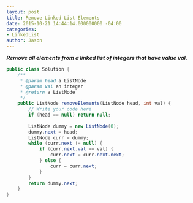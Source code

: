 ```yaml
---
layout: post
title: Remove Linked List Elements
date: 2015-10-21 14:44:14.000000000 -04:00
categories:
- LinkedList
author: Jason
---
```

<p><strong><em>Remove all elements from a linked list of integers that have value val.</em></strong></p>

``` java
public class Solution {
    /**
     * @param head a ListNode
     * @param val an integer
     * @return a ListNode
     */
    public ListNode removeElements(ListNode head, int val) {
        // Write your code here
        if (head == null) return null;
        
        ListNode dummy = new ListNode(0);
        dummy.next = head;
        ListNode curr = dummy;
        while (curr.next != null) {
            if (curr.next.val == val) {
                curr.next = curr.next.next;
            } else {
                curr = curr.next;
            }
        }
        return dummy.next;
    }
}
```
